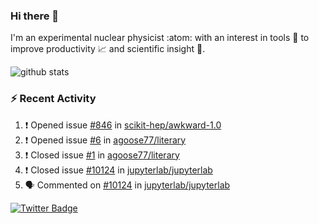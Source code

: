 ### Hi there 👋 

I'm an experimental nuclear physicist :atom: with an interest in tools :wrench: to improve productivity :chart_with_upwards_trend: and scientific insight :telescope:.

![github stats](https://github-readme-stats.vercel.app/api?username=agoose77&show_icons=true&hide_rank=true&hide_title=true&bg_color=30,e76445,904e95&text_color=efe3ec&icon_color=efe3ec)
<!--
**agoose77/agoose77** is a ✨ _special_ ✨ repository because its `README.md` (this file) appears on your GitHub profile.

Here are some ideas to get you started:

- 🔭 I’m currently working on ...
- 🌱 I’m currently learning ...
- 👯 I’m looking to collaborate on ...
- 🤔 I’m looking for help with ...
- 💬 Ask me about ...
- 📫 How to reach me: ...
- 😄 Pronouns: ...
- ⚡ Fun fact: ...
-->

### :zap: Recent Activity
<!--START_SECTION:activity-->
1. ❗️ Opened issue [#846](https://github.com/scikit-hep/awkward-1.0/issues/846) in [scikit-hep/awkward-1.0](https://github.com/scikit-hep/awkward-1.0)
2. ❗️ Opened issue [#6](https://github.com/agoose77/literary/issues/6) in [agoose77/literary](https://github.com/agoose77/literary)
3. ❗️ Closed issue [#1](https://github.com/agoose77/literary/issues/1) in [agoose77/literary](https://github.com/agoose77/literary)
4. ❗️ Closed issue [#10124](https://github.com/jupyterlab/jupyterlab/issues/10124) in [jupyterlab/jupyterlab](https://github.com/jupyterlab/jupyterlab)
5. 🗣 Commented on [#10124](https://github.com/jupyterlab/jupyterlab/issues/10124) in [jupyterlab/jupyterlab](https://github.com/jupyterlab/jupyterlab)
<!--END_SECTION:activity-->


[![Twitter Badge](https://img.shields.io/twitter/follow/agoose77?style=flat-square&logo=Twitter&logoColor=white&color=cornflowerblue)](https://twitter.com/agoose77)
